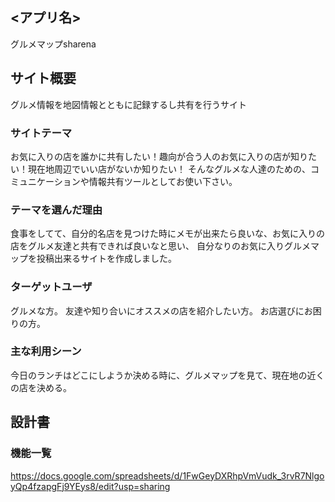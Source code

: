 ## <アプリ名>
グルメマップsharena
## サイト概要
グルメ情報を地図情報とともに記録するし共有を行うサイト

### サイトテーマ
お気に入りの店を誰かに共有したい！趣向が合う人のお気に入りの店が知りたい！現在地周辺でいい店がないか知りたい！
そんなグルメな人達のための、コミュニケーションや情報共有ツールとしてお使い下さい。

### テーマを選んだ理由
食事をしてて、自分的名店を見つけた時にメモが出来たら良いな、お気に入りの店をグルメ友達と共有できれば良いなと思い、
自分なりのお気に入りグルメマップを投稿出来るサイトを作成しました。

### ターゲットユーザ
グルメな方。
友達や知り合いにオススメの店を紹介したい方。
お店選びにお困りの方。

### 主な利用シーン
今日のランチはどこにしようか決める時に、グルメマップを見て、現在地の近くの店を決める。

## 設計書

### 機能一覧
https://docs.google.com/spreadsheets/d/1FwGeyDXRhpVmVudk_3rvR7NlgoyQp4fzapgFj9YEys8/edit?usp=sharing